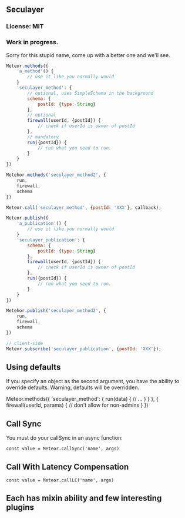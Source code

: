 ## Seculayer

### License: MIT

### Work in progress.

Sorry for this stupid name, come up with a better one and we'll see.

```js
Meteor.methods({
    'a_method'() {
        // use it like you normally would
    }
    'seculayer_method': {
        // optional, uses SimpleSchema in the background
        schema: {
            postId: {type: String}
        },
        // optional
        firewall(userId, {postId}) {
            // check if userId is owner of postId
        },
        // mandatory
        run({postId}) {
            // run what you need to run.
        }
    }
})

Metehor.methods('seculayer_method2', {
    run,
    firewall,
    schema
})
```

```js
Meteor.call('seculayer_method', {postId: 'XXX'}, callback);
```

```js
Meteor.publish({
    'a_publication'() {
        // use it like you normally would
    }
    'seculayer_publication': {
        schema: {
            postId: {type: String}
        },
        firewall(userId, {postId}) {
            // check if userId is owner of postId
        },
        run({postId}) {
            // run what you need to run.
        }
    }
})

Metehor.publish('seculayer_method2', {
    run,
    firewall,
    schema
})
```


```js
// client-side
Meteor.subscribe('seculayer_publication', {postId: 'XXX'});
```

## Using defaults

If you specify an object as the second argument, you have the ability to override defaults. Warning,
defaults will be overridden. 

Meteor.methods({
    'seculayer_method': {
        run(data) {
            // ...
        }
    }
}, {
    firewall(userId, params) {
        // don't allow for non-admins
    }
})

## Call Sync

You must do your callSync in an async function:

```
const value = Meteor.callSync('name', args)
```

## Call With Latency Compensation

```
const value = Meteor.callLC('name', args)
```

## Each has mixin ability and few interesting plugins

